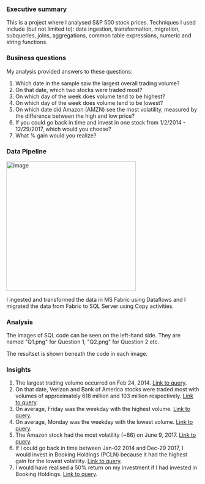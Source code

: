 ### Executive summary
This is a project where I analysed S&P 500 stock prices. 
Techniques I used include (but not limited to): data ingestion, transformation, migration, subqueries, joins, aggregations, common table expressions, numeric and string functions.

### Business questions
My analysis provided answers to these questions:
1. Which date in the sample saw the largest overall trading volume?
2. On that date, which two stocks were traded most?
3. On which day of the week does volume tend to be highest?
4. On which day of the week does volume tend to be lowest?
5. On which date did Amazon (AMZN) see the most volatility, measured by the difference between the high and low price?
6. If you could go back in time and invest in one stock from 1/2/2014 - 12/29/2017, which would you choose?
7. What % gain would you realize?

### Data Pipeline
<img width="338" alt="image" src="https://github.com/user-attachments/assets/2728a69b-3b2d-42ad-8d72-464625f65ea2">

I ingested and transformed the data in MS Fabric using Dataflows and I migrated the data from Fabric to SQL Server using Copy activities.

### Analysis
The images of SQL code can be seen on the left-hand side. They are named "Q1.png" for Question 1, "Q2.png" for Question 2 etc.

The resultset is shown beneath the code in each image.

### Insights
1. The largest trading volume occurred on Feb 24, 2014. [Link to query](https://github.com/johnuzoma/Analysis-of-S-P-500-Stock-Prices/blob/main/Q1.png).
2. On that date, Verizon and Bank of America stocks were traded most with volumes of approximately 618 million and 103 million respectively. [Link to query](https://github.com/johnuzoma/Analysis-of-S-P-500-Stock-Prices/blob/main/Q2.png).
3. On average, Friday was the weekday with the highest volume. [Link to query](https://github.com/johnuzoma/Analysis-of-S-P-500-Stock-Prices/blob/main/Q3.png).
4. On average, Monday was the weekday with the lowest volume. [Link to query](https://github.com/johnuzoma/Analysis-of-S-P-500-Stock-Prices/blob/main/Q4.png).
5. The Amazon stock had the most volatility (~86) on June 9, 2017. [Link to query](https://github.com/johnuzoma/Analysis-of-S-P-500-Stock-Prices/blob/main/Q5.png).
6. If I could go back in time between Jan-02 2014 and Dec-29 2017, I would invest in Booking Holdings (PCLN) because it had the highest gain for the lowest volatility. [Link to query](https://github.com/johnuzoma/Analysis-of-S-P-500-Stock-Prices/blob/main/Q6.png).
7. I would have realised a 50% return on my investment if I had invested in Booking Holdings. [Link to query](https://github.com/johnuzoma/Analysis-of-S-P-500-Stock-Prices/blob/main/Q7.png).
